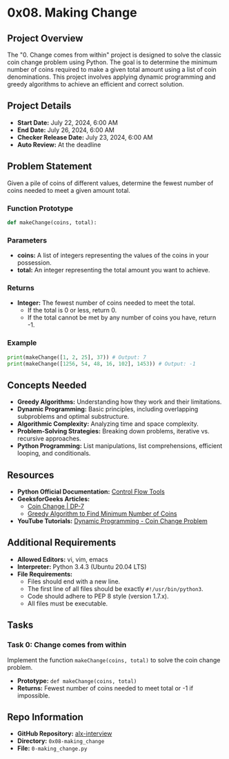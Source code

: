 # 0x08. Making Change

## Project Overview

The "0. Change comes from within" project is designed to solve the classic coin change problem using Python. The goal is to determine the minimum number of coins required to make a given total amount using a list of coin denominations. This project involves applying dynamic programming and greedy algorithms to achieve an efficient and correct solution.

## Project Details

- **Start Date:** July 22, 2024, 6:00 AM
- **End Date:** July 26, 2024, 6:00 AM
- **Checker Release Date:** July 23, 2024, 6:00 AM
- **Auto Review:** At the deadline

## Problem Statement

Given a pile of coins of different values, determine the fewest number of coins needed to meet a given amount total.

### Function Prototype

```python
def makeChange(coins, total):
```

### Parameters

- **coins:** A list of integers representing the values of the coins in your possession.
- **total:** An integer representing the total amount you want to achieve.

### Returns

- **Integer:** The fewest number of coins needed to meet the total.
  - If the total is 0 or less, return 0.
  - If the total cannot be met by any number of coins you have, return -1.

### Example

```python
print(makeChange([1, 2, 25], 37)) # Output: 7
print(makeChange([1256, 54, 48, 16, 102], 1453)) # Output: -1
```

## Concepts Needed

- **Greedy Algorithms:** Understanding how they work and their limitations.
- **Dynamic Programming:** Basic principles, including overlapping subproblems and optimal substructure.
- **Algorithmic Complexity:** Analyzing time and space complexity.
- **Problem-Solving Strategies:** Breaking down problems, iterative vs. recursive approaches.
- **Python Programming:** List manipulations, list comprehensions, efficient looping, and conditionals.

## Resources

- **Python Official Documentation:** [Control Flow Tools](https://docs.python.org/3/tutorial/controlflow.html)
- **GeeksforGeeks Articles:**
  - [Coin Change | DP-7](https://www.geeksforgeeks.org/coin-change-dp-7/)
  - [Greedy Algorithm to Find Minimum Number of Coins](https://www.geeksforgeeks.org/greedy-algorithm-to-find-minimum-number-of-coins/)
- **YouTube Tutorials:** [Dynamic Programming - Coin Change Problem](https://www.youtube.com/watch?v=U95O6ddTk3I)

## Additional Requirements

- **Allowed Editors:** vi, vim, emacs
- **Interpreter:** Python 3.4.3 (Ubuntu 20.04 LTS)
- **File Requirements:**
  - Files should end with a new line.
  - The first line of all files should be exactly `#!/usr/bin/python3`.
  - Code should adhere to PEP 8 style (version 1.7.x).
  - All files must be executable.

## Tasks

### Task 0: Change comes from within

Implement the function `makeChange(coins, total)` to solve the coin change problem. 

- **Prototype:** `def makeChange(coins, total)`
- **Returns:** Fewest number of coins needed to meet total or -1 if impossible.

## Repo Information

- **GitHub Repository:** [alx-interview](https://github.com/Simplyneliswa/alx-interview)
- **Directory:** `0x08-making_change`
- **File:** `0-making_change.py`



